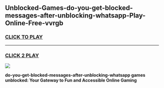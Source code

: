 
## Unblocked-Games-do-you-get-blocked-messages-after-unblocking-whatsapp-Play-Online-Free-vvrgb
<h3>
<a href="https://premium76.site?title=do-you-get-blocked-messages-after-unblocking-whatsapp&ref=26A">CLICK TO PLAY</a></h3>
<hr>

<h3>
<a href="https://premium76.site?title=do-you-get-blocked-messages-after-unblocking-whatsapp&ref=26A">CLICK 2 PLAY</a>
  
</h3>

<a href="https://premium76.site?title=do-you-get-blocked-messages-after-unblocking-whatsapp&ref=26A"><img src="https://clearcache.store/games.png"></a>


**do-you-get-blocked-messages-after-unblocking-whatsapp games unblocked: Your Gateway to Fun and Accessible Online Gaming**
